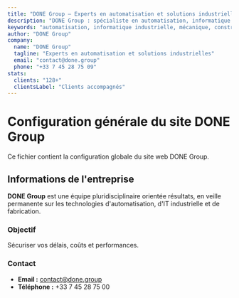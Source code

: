```yaml
---
title: "DONE Group — Experts en automatisation et solutions industrielles"
description: "DONE Group : spécialiste en automatisation, informatique industrielle, mécanique de précision, construction et rénovation. Solutions sur mesure pour l'industrie."
keywords: "automatisation, informatique industrielle, mécanique, construction, rénovation, industrie 4.0, robotique, IoT"
author: "DONE Group"
company:
  name: "DONE Group"
  tagline: "Experts en automatisation et solutions industrielles"
  email: "contact@done.group"
  phone: "+33 7 45 28 75 09"
stats:
  clients: "128+"
  clientsLabel: "Clients accompagnés"
---
```


# Configuration générale du site DONE Group

Ce fichier contient la configuration globale du site web DONE Group.

## Informations de l'entreprise

**DONE Group** est une équipe pluridisciplinaire orientée résultats, en veille permanente sur les technologies d'automatisation, d'IT industrielle et de fabrication.

### Objectif
Sécuriser vos délais, coûts et performances.

### Contact
- **Email :** contact@done.group
- **Téléphone :** +33 7 45 28 75 00